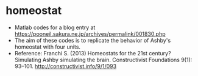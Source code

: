 # homeostat

* Matlab codes for a blog entry at https://pooneil.sakura.ne.jp/archives/permalink/001830.php
* The aim of these codes is to replicate the behavior of Ashby's homeostat with four units.
* Reference: Franchi S. (2013) Homeostats for the 21st century? Simulating Ashby simulating the brain. Constructivist Foundations 9(1): 93–101. http://constructivist.info/9/1/093
